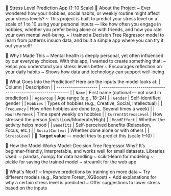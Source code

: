 🌿 Stress Level Prediction App (1–10 Scale)
👋 About the Project
~ Ever wondered how your hobbies, social habits, or weekly routine might affect your stress levels?
~ This project is built to predict your stress level on a scale of 1 to 10 using your personal inputs — like how often you engage in hobbies, whether you prefer being         alone or with friends, and how you rate your own mental well-being.
~ I trained a Decision Tree Regressor model to learn from patterns insuch data, and built a simple app where you can try it out yourself!

🎯 Why I Made This
~ Mental health is deeply personal, yet often influenced by our everyday choices. With this app, I wanted to create something that:
~ Helps you understand your stress levels better
~ Encourages reflection on your daily habits
~ Shows how data and technology can support well-being

🧪 What Goes Into the Prediction?
Here are the inputs the model looks at:
| Column               | Description                                                    |
| -------------------- | -------------------------------------------------------------- |
| `Name`               | First name (optional — not used in prediction)                 |
| `AgeGroup`           | Age range (e.g., 18–24)                                        |
| `Gender`             | Self-identified gender                                         |
| `Hobbies`            | Types of hobbies (e.g., Creative, Social, Intellectual)        |
| `Frequency`          | How often hobbies are done (e.g., Several times a week)        |
| `HoursPerWeek`       | Time spent weekly on hobbies                                   |
| `CurrentStressLevel` | How stressed the person *feels* (Low/Moderate/High)            |
| `MoodEffect`         | Whether the activity helps mood                                |
| `Benefits`           | Self-perceived benefits (Relaxation, Focus, etc.)              |
| `SocialContext`      | Whether done alone or with others                              |
| `StressLevel`        | 🎯 **Target value** — model tries to predict this (scale 1–10) |

🧠 How the Model Works
Model: Decision Tree Regressor
Why? It’s beginner-friendly, interpretable, and works well for small datasets.
Libraries Used:
~ pandas, numpy for data handling
~ scikit-learn for modeling
~ pickle for saving the trained model
~ streamlit for the web app

🚀 What's Next?
~ Improve predictions by training on more data
~ Try different models (e.g., Random Forest, XGBoost)
~ Add explanations for why a certain stress level is predicted
~ Offer suggestions to lower stress based on the inputs
